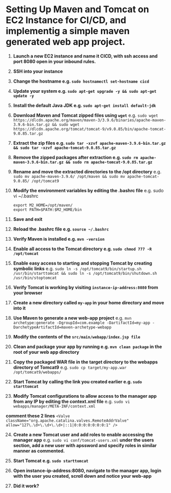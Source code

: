 # Setting Up Maven and Tomcat on EC2 Instance for CI/CD, and implementig a simple maven generated web app project.

1. **Launch a new EC2 instance and name it CICD, with ssh access and port 8080 open in your inbound rules.**

2. **SSH into your instance**

3. **Change the hostname e.g. ```sudo hostnamectl set-hostname cicd```**

4. **Update your system e.g. ```sudo apt-get upgrade -y && sudo apt-get update -y```**

5. **Install the default Java JDK e.g. ```sudo apt-get install default-jdk```**

6. **Download Maven and Tomcat zipped files using ```wget```**
   e.g. ```sudo wget https://dlcdn.apache.org/maven/maven-3/3.9.6/binaries/apache-maven-3.9.6-bin.tar.gz && sudo wget https://dlcdn.apache.org/tomcat/tomcat-9/v9.0.85/bin/apache-tomcat-9.0.85.tar.gz```

7. **Extract the zip files e.g. ```sudo tar -xzvf apache-maven-3.9.6-bin.tar.gz && sudo tar -xzvf apache-tomcat-9.0.85.tar.gz```**

8. **Remove the zipped packages after extraction e.g. ```sudo rm apache-maven-3.9.6-bin.tar.gz && sudo rm apache-tomcat-9.0.85.tar.gz```**

9. **Rename and move the extracted directories to the /opt directory**
   e.g. ```sudo mv apache-maven-3.9.6/ /opt/maven && sudo mv apache-tomcat-9.0.85/ /opt/tomcat9```

10. **Modify the environment variables by editing the .bashrc file**
    e.g. sudo vi ~/.bashrc
    ```
    export M2_HOME=/opt/maven/
    export PATH=$PATH:$M2_HOME/bin
    ```

11. **Save and exit**

12. **Reload the .bashrc file e.g. ```source ~/.bashrc```**

13. **Verify Maven is installed e.g. ```mvn -version```**

14. **Enable all access to the Tomcat directory e.g. ```sudo chmod 777 -R /opt/tomcat```**

15. **Enable easy access to starting and stopping Tomcat by creating symbolic links**
    e.g. ```sudo ln -s /opt/tomcat9/bin/startup.sh /usr/bin/starttomcat && sudo ln -s /opt/tomcat9/bin/shutdown.sh /usr/bin/stoptomcat```

16. **Verify Tomcat is working by visiting ```instance-ip-address:8080``` from your browser**

17. **Create a new directory called ```my-app``` in your home directory and move into it**

18. **Use Maven to generate a new web-app project**
    e.g. ```mvn archetype:generate -DgroupId=com.example -DartifactId=my-app -DarchetypeArtifactId=maven-archetype-webapp```

19. **Modify the contents of the ```src/main/webapp/index.jsp file```**

20. **Clean and package your app by running e.g. ```mvn clean package``` in the root of your web app directory**

21. **Copy the packaged WAR file in the target directory to the webapps directory of Tomcat9**
    e.g. ```sudo cp target/my-app.war /opt/tomcat9/webapps/```

22. **Start Tomcat by calling the link you created earlier e.g. ```sudo starttomcat```**

23. **Modify Tomcat configurations to allow access to the manager app from any IP by editing the context.xml file**
    e.g. ```sudo vi webapps/manager/META-INF/context.xml```

**comment these 2 lines**
```<Valve className="org.apache.catalina.valves.RemoteAddrValve" allow="127\.\d+\.\d+\.\d+|::1|0:0:0:0:0:0:0:1" />```

24. **Create a new Tomcat user and add roles to enable accessing the manager app**
    e.g. ```sudo vi conf/tomcat-users.xml```
    **under the users section, add a new user with apssword and specify roles in similar manner as commented.**

25. **Start Tomcat e.g. ```sudo starttomcat```**

26. **Open instance-ip-address:8080, navigate to the manager app, login with the user you created, scroll down and notice your web-app**

27. **Did it work?**

